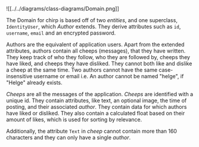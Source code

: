 

![[../../diagrams/class-diagrams/Domain.png]]


The Domain for chirp is based off of two *entities*, and one superclass, `IdentityUser`, which *Author* extends. They derive attributes such as `id`, `username`, `email` and an encrypted password.

Authors are the equivalent of application users. Apart from the extended attributes, authors contain all cheeps (messages), that they have written. They keep track of who they follow, who they are followed by, cheeps they have liked, and cheeps they have disliked.
They cannot both like and dislike a cheep at the same time.
Two authors cannot have the same case-insensitive username or email i.e. An author cannot be named "helge", if "Helge" already exists.

*Cheeps* are all the messages of the application.
*Cheeps* are identified with a unique id.
They contain attributes, like text, an optional image, the time of posting, and their associated *author*.
They contain data for which authors have liked or disliked.
They also contain a calculated float based on their amount of likes, which is used for sorting by relevance.

Additionally, the attribute `Text` in *cheep* cannot contain more than 160 characters and they can only have a single *author*.

